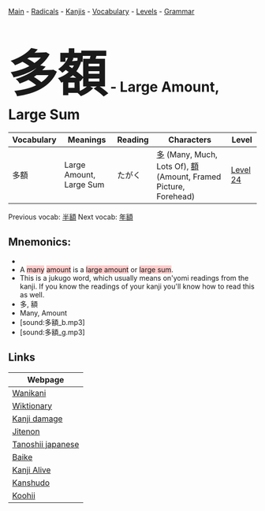 <style> bigfont {font-size: 100px}</style>
[Main](../README.md) -
[Radicals](../radicals.md) -
[Kanjis](../kanjis.md) -
[Vocabulary](../vocabulary.md) -
[Levels](../levels.md) -
[Grammar](../grammar.md)
# <bigfont> 多額</bigfont> - Large Amount, Large Sum 

| Vocabulary | Meanings | Reading | Characters | Level |
| --- | --- | --- | --- | --- |
| 多額 | Large Amount, Large Sum | たがく |  [多](../kanjis/多.md) (Many, Much, Lots Of), [額](../kanjis/額.md) (Amount, Framed Picture, Forehead) | [Level 24](../levels/wk_level24.md) |

Previous vocab: [半額](半額.md) Next vocab: [年額](年額.md) 

## Mnemonics:

* 
* A <span style="background-color:#ffcccb"> many</span> <span style="background-color:#ffcccb"> amount</span> is a <span style="background-color:#ffcccb"> large amount</span> or <span style="background-color:#ffcccb"> large sum</span>.
* This is a jukugo word, which usually means on'yomi readings from the kanji. If you know the readings of your kanji you'll know how to read this as well.
* 多, 額
* Many, Amount
* [sound:多額_b.mp3]
* [sound:多額_g.mp3]


## Links 

| Webpage |
| --- |
| [Wanikani          ](https://www.wanikani.com/kanji/多額) |
| [Wiktionary        ](https://en.wiktionary.org/wiki/多額) |
| [Kanji damage      ](http://www.kanjidamage.com/kanji/search?utf8=✓&q=多額) |
| [Jitenon           ](https://jitenon.com/kanji/多額) |
| [Tanoshii japanese ](https://www.tanoshiijapanese.com/dictionary/kanji.cfm?k=多額) |
| [Baike             ](https://baike.baidu.com/item/多額) |
| [Kanji Alive       ](https://app.kanjialive.com/多額) |
| [Kanshudo          ](https://www.kanshudo.com/searchmn?q=多額) |
| [Koohii            ](https://kanji.koohii.com/study/kanji/多額) |
